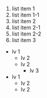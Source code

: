 1. list item 1
  1. list item 1-1
2. list item 2
  1. list item 2-1
  2. list item 2-2
3. list item 3

* lv 1
  * lv 2
  * lv 2
    * lv 3
* lv 1
  * lv 2
  * lv 2
